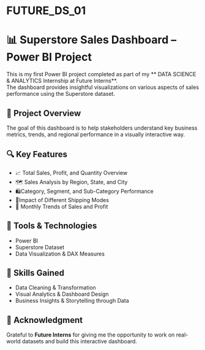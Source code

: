 # FUTURE_DS_01
# 📊 Superstore Sales Dashboard – Power BI Project

This is my first Power BI project completed as part of my ** DATA SCIENCE & ANALYTICS Internship at Future Interns**.  
The dashboard provides insightful visualizations on various aspects of sales performance using the Superstore dataset.

## 🚀 Project Overview

The goal of this dashboard is to help stakeholders understand key business metrics, trends, and regional performance in a visually interactive way.

## 🔍 Key Features

- 📈 Total Sales, Profit, and Quantity Overview  
- 🗺️ Sales Analysis by Region, State, and City  
- 🛍️Category, Segment, and Sub-Category Performance  
- 🚚Impact of Different Shipping Modes  
- 📆 Monthly Trends of Sales and Profit  

## 📌 Tools & Technologies

- Power BI
- Superstore Dataset
- Data Visualization & DAX Measures

## 🧠 Skills Gained

- Data Cleaning & Transformation  
- Visual Analytics & Dashboard Design  
- Business Insights & Storytelling through Data  

## 🌱 Acknowledgment

Grateful to **Future Interns** for giving me the opportunity to work on real-world datasets and build this interactive dashboard.




